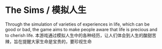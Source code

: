 # The Sims / 模拟人生
Through the simulation of varieties of experiences in life, which can be good or bad, the game aims to make people aware that life is precious and to cherish life. 
本游戏通过模拟人生中的各种经历，让人们体会到人生的酸甜苦辣，旨在提醒大家生命是宝贵的，要珍视生命
